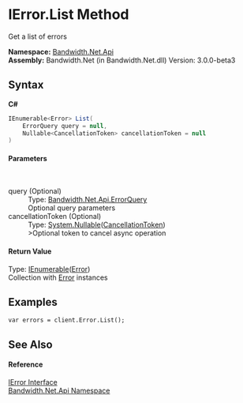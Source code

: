 ﻿# IError.List Method 
 

Get a list of errors

**Namespace:**&nbsp;<a href ="N_Bandwidth_Net_Api.md">Bandwidth.Net.Api</a><br />**Assembly:**&nbsp;Bandwidth.Net (in Bandwidth.Net.dll) Version: 3.0.0-beta3

## Syntax

**C#**<br />
``` C#
IEnumerable<Error> List(
	ErrorQuery query = null,
	Nullable<CancellationToken> cancellationToken = null
)
```


#### Parameters
&nbsp;<dl><dt>query (Optional)</dt><dd>Type: <a href ="T_Bandwidth_Net_Api_ErrorQuery.md">Bandwidth.Net.Api.ErrorQuery</a><br />Optional query parameters</dd><dt>cancellationToken (Optional)</dt><dd>Type: <a href="http://msdn2.microsoft.com/en-us/library/b3h38hb0" target="_blank">System.Nullable</a>(<a href="http://msdn2.microsoft.com/en-us/library/dd384802" target="_blank">CancellationToken</a>)<br />>Optional token to cancel async operation</dd></dl>

#### Return Value
Type: <a href="http://msdn2.microsoft.com/en-us/library/9eekhta0" target="_blank">IEnumerable</a>(<a href ="T_Bandwidth_Net_Api_Error.md">Error</a>)<br />Collection with <a href ="T_Bandwidth_Net_Api_Error.md">Error</a> instances

## Examples

```
var errors = client.Error.List();
```


## See Also


#### Reference
<a href ="T_Bandwidth_Net_Api_IError.md">IError Interface</a><br /><a href ="N_Bandwidth_Net_Api.md">Bandwidth.Net.Api Namespace</a><br />